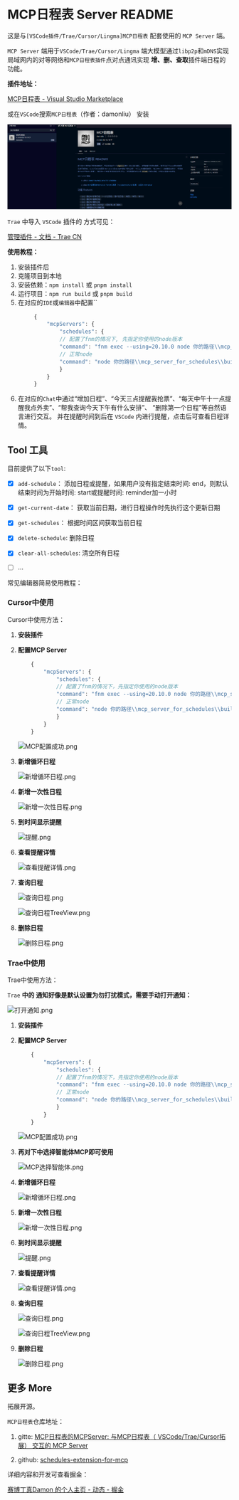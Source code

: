<!--
 * @Author: Damon Liu
 * @Date: 2025-06-11 11:00:19
 * @LastEditors: Damon Liu
 * @LastEditTime: 2025-06-20 17:33:47
 * @Description: 
-->
# MCP日程表 Server README

这是与`[VSCode插件/Trae/Cursor/Lingma]MCP日程表` 配套使用的 `MCP Server` 端。  

`MCP Server` 端用于`VSCode/Trae/Cursor/Lingma` 端大模型通过`libp2p`和`mDNS`实现局域网内的对等网络和`MCP日程表插件`点对点通讯实现 **增、删、查取**插件端日程的功能。

**插件地址：**

[MCP日程表 - Visual Studio Marketplace](https://marketplace.visualstudio.com/items?itemName=damonliu.schedules-for-mcp)


或在`VSCode`搜索`MCP日程表`（作者：damonliu） 安装

![插件市场.png](images/vscode_extension.png)

`Trae` 中导入 `VSCode` 插件的 方式可见：

[管理插件 - 文档 - Trae CN](https://docs.trae.com.cn/ide/manage-extensions)

**使用教程：**

1. 安装插件后
2. 克隆项目到本地
3. 安装依赖：`npm install` 或 `pnpm install`
4. 运行项目：`npm run build` 或 `pnpm build`
5. 在对应的`IDE`或`编辑器`中配置``
   ```js
        {
            "mcpServers": {
                "schedules": {
                // 配置了fnm的情况下, 先指定你使用的node版本
                "command": "fnm exec --using=20.10.0 node 你的路径\\mcp_server_for_schedules\\build\\index.js",
                // 正常node
                "command": "node 你的路径\\mcp_server_for_schedules\\build\\index.js"
                }
            }
        }
    ```
6. 在对应的`Chat`中通过“增加日程”、“今天三点提醒我抢票”、“每天中午十一点提醒我点外卖”、“帮我查询今天下午有什么安排”、 “删除第一个日程”等自然语言进行交互。 并在提醒时间到后在 `VSCode` 内进行提醒，点击后可查看日程详情。


## Tool 工具

目前提供了以下`tool`:

- [x]  `add-schedule`： 添加日程或提醒，如果用户没有指定结束时间: end，则默认结束时间为开始时间: start或提醒时间: reminder加一小时
- [x]  `get-current-date`： 获取当前日期，进行日程操作时先执行这个更新日期 
- [x]  `get-schedules`： 根据时间区间获取当前日程
- [x]  `delete-schedule`: 删除日程
- [x]  `clear-all-schedules`: 清空所有日程
- [ ]  ...


常见编辑器简易使用教程：

### Cursor中使用
Cursor中使用方法：
1. **安装插件**
2. **配置MCP Server**
    ```js
        {
            "mcpServers": {
                "schedules": {
                // 配置了fnm的情况下，先指定你使用的node版本
                "command": "fnm exec --using=20.10.0 node 你的路径\\mcp_server_for_schedules\\build\\index.js"
                // 正常node
                "command": "node 你的路径\\mcp_server_for_schedules\\build\\index.js"
                }
            }
        }
    ```
    ![MCP配置成功.png](images/cursor_mcp_setting.png)


3. **新增循环日程**


    ![新增循环日程.png](images/cursor_add_everyday_mission.png)

    

4. **新增一次性日程**
     

    ![新增一次性日程.png](images/cursor_add_mission_normal.png)


5.  **到时间显示提醒**
   

    ![提醒.png](images/cursor_notice.png)


6.  **查看提醒详情**
      

    ![查看提醒详情.png](images/cursor_notice_detail.png)

7.  **查询日程**

    ![查询日程.png](images/cursor_check_shedules.png)

    ![查询日程TreeView.png](images/cursor_check_schedules_tree_view.png)


8.  **删除日程**

    ![删除日程.png](images/cursor_delete_schedules.png)




### Trae中使用

Trae中使用方法：

`Trae` **中的 通知好像是默认设置为勿打扰模式，需要手动打开通知：**


![打开通知.png](images/trae_open_alert.png)


1. **安装插件**
2. **配置MCP Server**
    ```js
        {
            "mcpServers": {
                "schedules": {
                // 配置了fnm的情况下，先指定你使用的node版本
                "command": "fnm exec --using=20.10.0 node 你的路径\\mcp_server_for_schedules\\build\\index.js"
                // 正常node
                "command": "node 你的路径\\mcp_server_for_schedules\\build\\index.js"
                }
            }
        }
    ```

    ![MCP配置成功.png](images/trae_mcp_setting.png)

3. **再对下中选择智能体MCP即可使用**
   
   
   ![MCP选择智能体.png](images/trae_select_mcp.png) 
  

4. **新增循环日程**
  
   ![新增循环日程.png](images/trae_add_everyday_mission.png)


5. **新增一次性日程**


   ![新增一次性日程.png](images/trae_add_mission_normal.png)



6.  **到时间显示提醒**


    ![提醒.png](images/trae_notice.png) 


7.  **查看提醒详情**


    ![查看提醒详情.png](images/trae_notice_detail.png)


8.  **查询日程**

    ![查询日程.png](images/trae_check_schedules.png)

    ![查询日程TreeView.png](images/trae_check_schedules_tree_view.png)

9.  **删除日程**

    ![删除日程.png](images/trae_delete_schedules.png)




## 更多 More

拓展开源。

`MCP日程表`仓库地址：

1. gitte: [MCP日程表的MCPServer: 与MCP日程表（ VSCode/Trae/Cursor拓展） 交互的 MCP Server](https://gitee.com/damon592/mcp_server_for_schedules)

2. github: [schedules-extension-for-mcp](https://github.com/Damon-law/schedules-extension-for-mcp)


详细内容和开发可查看掘金：

[赛博丁真Damon 的个人主页 - 动态 - 掘金](https://juejin.cn/user/4332493267283560)

